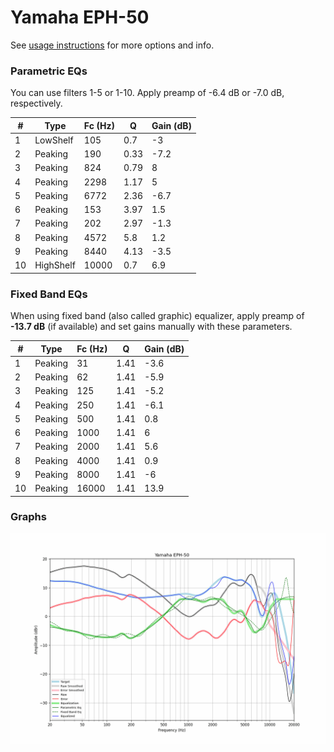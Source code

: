 # Yamaha EPH-50
See [usage instructions](https://github.com/jaakkopasanen/AutoEq#usage) for more options and info.

### Parametric EQs
You can use filters 1-5 or 1-10. Apply preamp of -6.4 dB or -7.0 dB, respectively.

|   # | Type      |   Fc (Hz) |    Q |   Gain (dB) |
|-----|-----------|-----------|------|-------------|
|   1 | LowShelf  |       105 | 0.7  |        -3   |
|   2 | Peaking   |       190 | 0.33 |        -7.2 |
|   3 | Peaking   |       824 | 0.79 |         8   |
|   4 | Peaking   |      2298 | 1.17 |         5   |
|   5 | Peaking   |      6772 | 2.36 |        -6.7 |
|   6 | Peaking   |       153 | 3.97 |         1.5 |
|   7 | Peaking   |       202 | 2.97 |        -1.3 |
|   8 | Peaking   |      4572 | 5.8  |         1.2 |
|   9 | Peaking   |      8440 | 4.13 |        -3.5 |
|  10 | HighShelf |     10000 | 0.7  |         6.9 |

### Fixed Band EQs
When using fixed band (also called graphic) equalizer, apply preamp of **-13.7 dB** (if available) and set gains manually with these parameters.

|   # | Type    |   Fc (Hz) |    Q |   Gain (dB) |
|-----|---------|-----------|------|-------------|
|   1 | Peaking |        31 | 1.41 |        -3.6 |
|   2 | Peaking |        62 | 1.41 |        -5.9 |
|   3 | Peaking |       125 | 1.41 |        -5.2 |
|   4 | Peaking |       250 | 1.41 |        -6.1 |
|   5 | Peaking |       500 | 1.41 |         0.8 |
|   6 | Peaking |      1000 | 1.41 |         6   |
|   7 | Peaking |      2000 | 1.41 |         5.6 |
|   8 | Peaking |      4000 | 1.41 |         0.9 |
|   9 | Peaking |      8000 | 1.41 |        -6   |
|  10 | Peaking |     16000 | 1.41 |        13.9 |

### Graphs
![](./Yamaha%20EPH-50.png)
